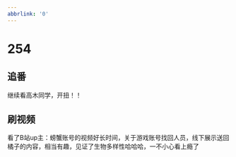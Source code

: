 ```yaml
---
abbrlink: '0'
---
```

# 254

## 追番

继续看高木同学，开扭！！

## 刷视频

看了B站up主：螃蟹账号的视频好长时间，关于游戏账号找回人员，线下展示送回橘子的内容，相当有趣，见证了生物多样性哈哈哈，一不小心看上瘾了
